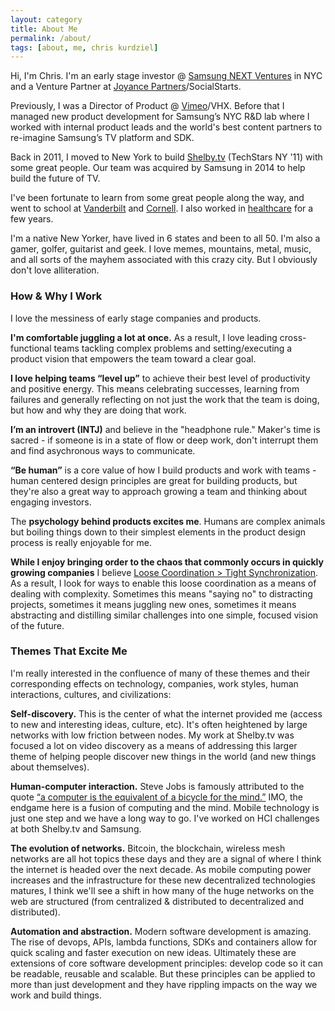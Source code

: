 ```yaml
---
layout: category
title: About Me
permalink: /about/
tags: [about, me, chris kurdziel]
---
```


Hi, I'm Chris. I'm an early stage investor @ [Samsung NEXT Ventures][0] in NYC and a Venture Partner at [Joyance Partners][1]/SocialStarts.

Previously, I was a Director of Product @ [Vimeo][2]/VHX. Before that I managed new product development for Samsung’s NYC R&D lab where I worked with internal product leads and the world's best content partners to re-imagine Samsung’s TV platform and SDK.

Back in 2011, I moved to New York to build [Shelby.tv][3] (TechStars NY '11) with some great people. Our team was acquired by Samsung in 2014 to help build the future of TV.

I've been fortunate to learn from some great people along the way, and went to school at [Vanderbilt][4] and [Cornell][5]. I also worked in [healthcare][7] for a few years.

I'm a native New Yorker, have lived in 6 states and been to all 50. I'm also a gamer, golfer, guitarist and geek. I love memes, mountains, metal, music, and all sorts of the mayhem associated with this crazy city. But I obviously don't love alliteration.


### How & Why I Work

I love the messiness of early stage companies and products.

**I'm comfortable juggling a lot at once.** As a result, I love leading cross-functional teams tackling complex problems and setting/executing a product vision that empowers the team toward a clear goal.

**I love helping teams “level up”** to achieve their best level of productivity and positive energy. This means celebrating successes, learning from failures and generally reflecting on not just the work that the team is doing, but how and why they are doing that work.

**I’m an introvert (INTJ)** and believe in the "headphone rule." Maker's time is sacred - if someone is in a state of flow or deep work, don't interrupt them and find asychronous ways to communicate.

**“Be human”** is a core value of how I build products and work with teams - human centered design principles are great for building products, but they're also a great way to approach growing a team and thinking about engaging investors.

The **psychology behind products excites me**. Humans are complex animals but boiling things down to their simplest elements in the product design process is really enjoyable for me.

**While I enjoy bringing order to the chaos that commonly occurs in quickly growing companies** I believe [Loose Coordination \> Tight Synchronization][8]. As a result, I look for ways to enable this loose coordination as a means of dealing with complexity. Sometimes this means "saying no" to distracting projects, sometimes it means juggling new ones, sometimes it means abstracting and distilling similar challenges into one simple, focused vision of the future.


### Themes That Excite Me

I'm really interested in the confluence of many of these themes and their corresponding effects on technology, companies, work styles, human interactions, cultures, and civilizations:

**Self-discovery.** This is the center of what the internet provided me (access to new and interesting ideas, culture, etc). It's often heightened by large networks with low friction between nodes. My work at Shelby.tv was focused a lot on video discovery as a means of addressing this larger theme of helping people discover new things in the world (and new things about themselves).

**Human-computer interaction.** Steve Jobs is famously attributed to the quote [“a computer is the equivalent of a bicycle for the mind.”][9] IMO, the endgame here is a fusion of computing and the mind. Mobile technology is just one step and we have a long way to go. I've worked on HCI challenges at both Shelby.tv and Samsung.

**The evolution of networks.** Bitcoin, the blockchain, wireless mesh networks are all hot topics these days and they are a signal of where I think the internet is headed over the next decade. As mobile computing power increases and the infrastructure for these new decentralized technologies matures, I think we'll see a shift in how many of the huge networks on the web are structured (from centralized & distributed to decentralized and distributed).

**Automation and abstraction.** Modern software development is amazing. The rise of devops, APIs, lambda functions, SDKs and containers allow for quick scaling and faster execution on new ideas. Ultimately these are extensions of core software development principles: develop code so it can be readable, reusable and scalable. But these principles can be applied to more than just development and they have rippling impacts on the way we work and build things.

[0]:  https://samsungnext.com/ventures/
[1]:	http://joyancepartners.com
[2]:	http://vimeo.com
[3]:	http://shelby.tv
[4]:	http://engineering.vanderbilt.edu/
[5]:	http://www.johnson.cornell.edu/
[6]:	http://www.brventurefund.com/
[7]:	http://www.mckesson.com/
[8]:	http://us1.campaign-archive1.com/?u=78cbbb7f2882629a5157fa593&id=6018c6315f
[9]:	https://www.youtube.com/watch?v=ob_GX50Za6c
